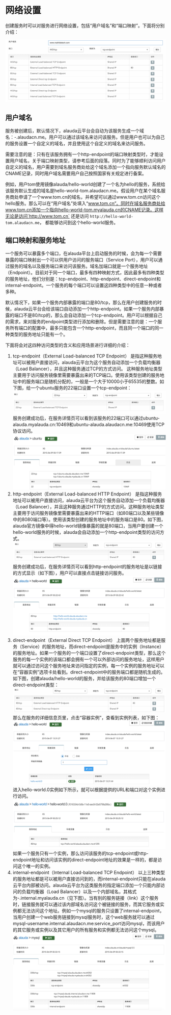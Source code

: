 # 网络设置

创建服务时可以对服务进行网络设置，包括“用户域名”和“端口映射”。下面将分别介绍：

![](../../images/feature/service/network-1.png)

## 用户域名

服务被创建后，默认情况下，alauda云平台会自动为该服务生成一个域名：<servicename>-<username>.alaudacn.me。用户可以通过该域名来访问该服务。但是用户也可以为自己的服务设置一个自定义的域名，并且使用这个自定义的域名来访问服务。

需要注意的是：只有在该服务拥有一个http-endpoint的端口映射类型时，才能设置用户域名，关于端口映射类型，请参考后面的段落。同时为了能够顺利访问用户自定义的域名，用户需要到域名服务商处给这个域名添加一个指向服务默认域名的CNAME记录，同时用户域名需要用户自己按照国家有关规定进行备案。

例如，用户tom使用镜像alauda/hello-world创建了一个名为hello的服务，系统给该服务默认生成的域名是hello-world-tom.alaudacn.me。假设用户在某个域名服务商处申请了一个www.tom.cn的域名，并希望可以通过www.tom.cn访问这个hello服务。那么可以在“用户域名”处填入“www.tom.cn”。同时在域名服务商处给www.tom.cn添加一个指向hello-world-tom.myalauda.cn的CNAME记录。这样无论是访问`http://www.tom.cn` 还是访问 `http://hello-world-tom.alaudacn.me`， 都能够访问到这个hello-world服务。

## 端口映射和服务地址

一个服务可以暴露多个端口，在alauda平台上启动服务的时候，会为每一个需要暴露的端口映射出一个可以供用户访问的服务端口（Service Port），用户可以通过服务的域名以及服务端口来访问该服务。域名加端口就是一个服务地址（Endpoint）。目前对于同一个端口，最多有四种映射方式，因此最多有四种类型的服务地址，他们分别是：tcp-endpoint、http-endpoint、direct-endpoint和internal-endpoint。一个服务的每个端口可以设置这四种类型中的任意一种或者多种。

默认情况下，如果一个服务内部暴露的端口是80/tcp，那么在用户创建服务的时候，alauda云平台会给该端口自动添加一个http-endpoint。如果一个服务内部暴露的端口不是80/tcp的，那么会自动添加一个tcp-endpoint。用户可以根据自己的需求，来对服务的endpoint类型进行添加和删除。但是需要注意的是：一个服务所有端口的配置中，最多只能包含一个http-endpoint，而且同一个端口的同一种类型的服务地址只能有一个。

下面将会对这四种访问类型的含义和应用场景进行详细的介绍：

1. tcp-endpoint（External Load-balanced TCP Endpoint）
   是指这种服务地址可以被用户直接访问，alauda云平台为这个服务自动添加一个负载均衡器（Load Balancer），并且这种服务通过TCP的方式访问。 这种服务地址类型主要用于访问服务镜像里需要暴露出来的TCP端口。使用该类型创建的服务地址中的服务端口是随机分配的，一般是一个大于10000小于65535的整数。如下图，给一个ubuntu服务的22端口设置一个tcp-endpoint：
   ![](../../images/feature/service/network-2.png)
   服务创建成功后，在服务详情页可以看到该服务的22端口可以通过ubuntu-alauda.myalauda.cn:10469和ubuntu-alauda.alaudacn.me:10469使用TCP协议访问。
   ![](../../images/feature/service/network-3.png)
2. http-endpoint（External Load-balanced HTTP Endpoint）
   是指这种服务地址可以被用户直接访问，alauda云平台为这个服务自动添加一个负载均衡器（Load Balancer），并且这种服务通过HTTP的方式访问。这种服务地址类型主要用于访问服务镜像里需要暴露出来的HTTP端口（如80端口以及某些镜像中的8080端口等）。使用该类型创建的服务地址中的服务端口是80。如下图，alauda官方镜像中得hello-world镜像暴露的就是80端口，当用户要创建一个hello-world服务的时候，alauda会自动添加一个http-endpoint类型的访问方式。
   ![](../../images/feature/service/network-4.png)
   服务创建成功后，在服务详情页可以看到http-endpoint的服务地址是以链接的方式显示（如下图），用户可以直接点击链接访问服务。
   ![](../../images/feature/service/network-5.png)
3. direct-endpoint（External Direct TCP Endpoint）
   上面两个服务地址都是服务（Service）的服务地址，而direct-endpoint是服务中的实例（Instance）的服务地址。如果一个服务的一个端口设置了direct-endpoint类型，那么这个服务的每一个实例的该端口都会拥有一个可以外部访问的服务地址，这样用户就可以通过访问这个服务地址来访问指定的实例，每一个实例的服务地址可以在“容器实例”选项卡处看到。direct-endpoint中的服务端口都是随机生成的。
   如下图，创建alauda/hello-world的服务，并给该服务的80端口增加一个direct-endpoint类型：
   ![](../../images/feature/service/network-6.png)
   那么在服务的详细信息页里，点击“容器实例”，查看到实例列表，如下图：
   ![](../../images/feature/service/network-7.png)
   进入hello-world.0实例如下所示，就可以根据提供的URL和端口对这个实例进行访问。
   ![](../../images/feature/service/network-8.png)
   如果一个服务只有一个实例，那么访问该服务的tcp-endpoint或http-endpoint地址和访问该实例的direct-endpoint地址的效果是一样的，都是访问这个唯一的实例。
4. internal-endpoint（Internal Load-balanced TCP Endpoint）
   以上三种类型的服务地址都是可以被用户直接访问到的，而internal-endpoint只能在alauda云平台内部被访问。alauda云平台为这类服务的指定端口添加一个只能内部访问的负载均衡器（Load Balancer）以及一个内部域名，其格式为<servicename>-<username>.internal.myalauda.cn（见下图）。当有别的服务链接（link）这个服务时，链接服务就可以通过该内部域名访问这个被链接的服务，而其它服务或实例都无法访问这个地址。例如一个mysql的服务只设置了internal-endpoint，当用户创建一个web服务链接到mysql服务时，这个web服务就可以通过mysql-username.internal.alaudacn.me:service_port访问mysql，而该用户的其它服务或实例以及其它用户的所有服务和实例都无法访问这个mysql。
   ![](../../images/feature/service/network-9.png)
 

